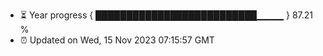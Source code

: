 - ⏳ Year progress { ██████████████████████████▁▁▁▁ } 87.21 %
- ⏰ Updated on Wed, 15 Nov 2023 07:15:57 GMT

